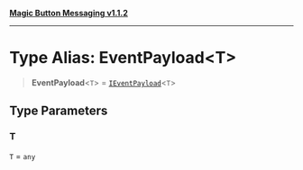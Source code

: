 [**Magic Button Messaging v1.1.2**](../README.md)

***

# Type Alias: EventPayload\<T\>

> **EventPayload**\<`T`\> = [`IEventPayload`](../interfaces/IEventPayload.md)\<`T`\>

## Type Parameters

### T

`T` = `any`
